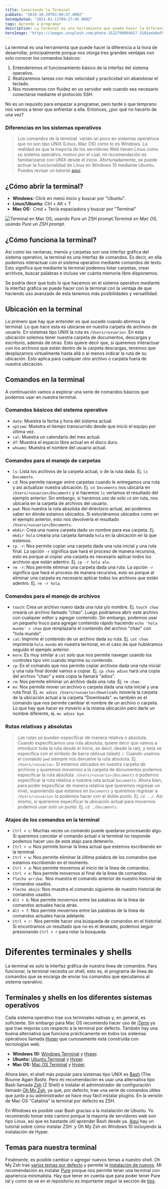 ```yaml
---
title: Conociendo la Terminal
pubDate: "2019-10-29T03:09:57.000Z"
dateUpdated: "2021-01-11T09:27:45.000Z"
tags: Aprende a programar
description: La terminal es una herramienta que puede hacer la diferencia a la hora de desarrollar, principalmente porque nos otorga tres grandes ventajas con solo conocer los comandos básicos.
heroImage: "https://images.unsplash.com/photo-1522799064017-3101eeb9af80?q=80&fm=jpg&crop=entropy&cs=tinysrgb&w=1080&fit=max"
---
```


La terminal es una herramienta que puede hacer la diferencia a la hora de desarrollar, principalmente porque nos otorga tres grandes ventajas con solo conocer los comandos básicos:

1. Entenderemos el funcionamiento básico de la interfaz del sistema operativo.
2. Realizaremos tareas con más velocidad y practicidad sin abandonar el teclado.
3. Nos moveremos con fluidez en un servidor web cuando sea necesario conectarse mediante el protocolo SSH.

No es un requisito para empezar a programar, pero tarde o que temprano nos vamos a tener que enfrentar a ella. Entonces, ¿por qué no hacerlo de una vez?

### Diferencias en los sistemas operativos
> Los comandos de la terminal  varían un poco en sistemas operativos que no son tipo UNIX (Linux, Mac OS) como lo es Windows. La realidad es que la mayoría de los servidores Web tienen Linux como su sistema operativo, motivo por el cual, mi recomendación es familiarizarse con UNIX desde el inicio. Afortunadamente, se puede activar la funcionalidad de Linux en Windows 10 mediante Ubuntu. Puedes revisar un tutorial [aquí](https://discourse.ubuntu.com/t/instalacion-de-ubuntu-en-windows-10).

## ¿Cómo abrir la terminal?
- **Windows:** Click en menú inicio y buscar por "Ubuntu".
- **Linux/Ubuntu:** Ctrl + Alt + T
- **Mac OS:**  Cmd + Tecla espaciadora y buscar por "Terminal"

![Terminal en Mac OS, usando Pure un ZSH prompt.](/images/terminal-en-mac-os.png)*Terminal en Mac OS, usando Pure un ZSH prompt.*

## ¿Cómo funciona la terminal?
Así como las ventanas, menús y carpetas son una interfaz gráfica del sistema operativo, la terminal es una interfaz de comandos. Es decir, en ella podemos interactuar con el sistema operativo mediante comandos de texto. Esto significa que mediante la terminal podemos listar carpetas, crear archivos, buscar palabras e incluso ver cuánta memoria libre disponemos.

Se podría decir que todo lo que hacemos en el sistema operativo mediante la interfaz gráfica se puede hacer con la terminal con la ventaja de que haciendo uso avanzado de esta tenemos más posibilidades y versatilidad.

## Ubicación en la terminal
Lo primero que hay que entender es qué sucede cuando abrimos la terminal. Lo que hace esta es ubicarse en nuestra carpeta de archivos de usuario. En sistemas tipo UNIX la ruta es `/Users/<usuario>`. En esta ubicación solemos tener nuestra carpeta de documentos, descargas y escritorio, además de otras. Esto quiere decir que, si queremos interactuar con los archivos que están dentro de la carpeta descargas, tenemos que desplazarnos virtualmente hasta allá o al menos indicar la ruta de su ubicación. Esto aplica para cualquier otro archivo o carpeta fuera de nuestra ubicación.

## Comandos en la terminal
A continuación vamos a explorar una serie de comandos básicos que podemos usar en nuestra terminal.

### Comandos básicos del sistema operativo
- `date`: Muestra la fecha y hora del sistema actual.
- `uptime`: Muestra el tiempo transcurrido desde que inició el equipo por última vez.
- `cal`: Muestra un calendario del mes actual.
- `df`: Muestra el espacio libre actual en el disco duro.
- `whoami`: Muestra el nombre del usuario actual.

### Comandos para el manejo de carpetas
- `ls`: Lista los archivos de la carpeta actual, o de la ruta dada. Ej. `ls Documents`.
- `cd`: Nos permite navegar entre carpetas cuando le entregamos una ruta y así actualizar nuestra ubicación. Ej. `cd Documents` nos ubicaría en `/Users/<usuario>/Documents` y si hacemos `ls` veríamos el resultado del ejemplo anterior. Sin embargo, si hacemos uso de solo `cd` sin ruta, nos ubicaría en la carpeta de archivos del usuario.
- `pwd`: Nos nuestra la ruta absoluta del directorio actual, así podemos saber en dónde estamos ubicados. Si estuviéramos ubicados como en el ejemplo anterior, esto nos devolvería el resultado `/Users/<usuario>/Documents`.
- `mkdir`: Crea una nueva carpeta dado un nombre para esa carpeta. Ej. `mkdir hola` crearía una carpeta llamada `hola` en la ubicación en la que estemos.
- `cp -r`: Nos permite copiar una carpeta dada una ruta inicial y una ruta final. La opción `-r` significa que hará el proceso de manera recursiva, esto es porque al copiar una carpeta es necesario aplicar todos los archivos que están adentro. Ej. `cp -r hola alo`.
- `rm -r`: Nos permite eliminar una carpeta dada una ruta. La opción `-r` significa que hará el proceso de manera recursiva, esto es porque al eliminar una carpeta es necesario aplicar todos los archivos que están adentro. Ej. `rm -r hola`.

### Comandos para el manejo de archivos
- `touch`: Crea un archivo nuevo dada una ruta y/o nombre. Ej. `touch chao` crearía un archivo llamado "chao". Luego podríamos abrir este archivo con cualquier editor y agregar contenido. Sin embargo, podemos usar un pequeño truco para agregar contenido rápido haciendo `echo 'hola mundo' > chao` que remplazaría el contenido del archivo "chao" con "hola mundo".
- `cat`: Imprime el contenido de un archivo dada su ruta. Ej. `cat chao` imprimiría `hola mundo` en nuestra terminal, en el caso de que hubiéramos seguido el ejemplo anterior.
- `more`: Es muy similar a `cat` solo que nos permite navegar usando los controles tipo vim cuando imprime su contenido.
- `cp`: Es el comando que nos permite copiar archivos dada una ruta inicial y una ruta final donde vamos a copiar. Ej. `cp chao adios` hará una copia del archivo "chao" y esta copia la llamará "adios".
- `rm`: Nos permite eliminar un archivo dada una ruta. Ej. `rm chao`.
- `mv`: Nos permite mover un archivo o carpeta dada una ruta inicial y una ruta final. Ej. `mv adios /Users/<usuario>/Downloads` movería la carpeta de la ubicación actual a la carpeta "Downloads". `mv` también es el comando que nos permite cambiar el nombre de un archivo o carpeta. Lo que hay que hacer es moverlo a la misma ubicación pero darle un nombre diferente, ej. `mv adios bye`.

### Rutas relativas y absolutas
> Las rutas se pueden especificar de manera relativa o absoluta. Cuando especificamos una ruta absoluta, quiere decir que vamos a introducir toda la ruta desde el inicio, es decir, desde la raíz, y esta se especifica con el símbolo de barra oblicua (slash) `/`. Cuando usamos el comando `pwd` siempre nos devuelve la ruta absoluta. Ej. `/Users/<usuario>`. Si estamos ubicados en nuestra carpeta de archivos y queremos movernos a la carpeta de documentos podemos especificar la ruta absoluta  `/Users/<usuario>/Documents` o podemos especificar la ruta relativa a nuestra ruta actual `Documents`. Ahora bien, para poder especificar de manera relativa que queremos regresar un nivel, suponiendo que estamos en `Documents` y queremos regresar a `/Users/<usuario>` lo podemos hacer con el doble punto. Ej. `cd ../`. Así mismo, si queremos especificar la ubicación actual para movernos podemos usar solo un punto. Ej. `cd ./Documents`.

### Atajos de los comandos en la terminal
- `Ctrl + c`: Muchas veces un comando puede quedarse procesando algo. Si queremos cancelar el comando actual o la terminal no responde podemos hacer uso de este atajo para detenerlo.
- `Ctrl + u`: Nos permite borrar la línea actual que estemos escribiendo en la terminal.
- `Ctrl + w`: Nos permite eliminar la última palabra de los comandos que estamos escribiendo en el momento.
- `Ctrl + a`: Nos permite movernos al inicio de la línea de comandos.
- `Ctrl + e`: Nos permite movernos al final de la línea de comandos.
- `Flecha arriba`:  Nos muestra el comando anterior de nuestro historial de comandos usados.
- `Flecha abajo`: Nos muestra el comando siguiente de nuestro historial de comandos usados.
- `Alt + b`: Nos permite movernos entre las palabras de la línea de comandos actuales hacia atrás.
- `Alt + f`: Nos permite movernos entre las palabras de la línea de comandos actuales hacia adelante.
- `Ctrl + r`:  Nos permite hacer una búsqueda de comandos en el historial. Si encontramos un resultado que no es el deseado, podemos seguir presionando `Ctrl + r` para rotar la búsqueda.

# Diferentes terminales y shells
La terminal es solo la interfaz gráfica de nuestra línea de comandos. Para funcionar, la terminal necesita un shell, esto es, el programa de línea de comandos que se encarga de enviar los comandos que ejecutamos al sistema operativo.

## Terminales y shells en los diferentes sistemas operativos
Cada sistema operativo trae sus terminales nativas y, en general, es suficiente. Sin embargo para Mac OS recomiendo hacer uso de [iTerm](https://www.iterm2.com) ya que trae mejoras con respecto a la terminal por defecto. También hay una buena alternativa que funciona prácticamente en todos los sistemas operativos llamada [Hyper](https://hyper.is/) que curiosamente está construida con tecnologías web.

- **Windows 10:** [Windows Terminal](https://github.com/microsoft/terminal) y [Hyper](https://hyper.is/#installation).
- **Ubuntu:** [Ubuntu Terminal](https://ubuntu.com/tutorials/command-line-for-beginners#3-opening-a-terminal) y [Hyper](https://hyper.is/#installation).
- **Mac OS:** [Mac OS Terminal](https://support.apple.com/guide/terminal/welcome/mac) y [Hyper](https://hyper.is/#installation).

Ahora bien, el shell más popular para sistemas tipo UNIX es [Bash](https://www.gnu.org/software/bash/) (The Bourne Again Bash). Pero mi recomendación es usar una alternativa tipo Bash llamada [Zsh](http://zsh.sourceforge.net) (Z Shell) e instalar el administrador de configuración llamado [Oh My Zsh](https://ohmyz.sh/), ya que, por defecto, trae una serie de comandos útiles que junto a su administrador se hace muy fácil instalar plugins. En la versión de Mac OS "Catalina" la terminal por defecto es ZSH.

En Windows es posible usar Bash gracias a la instalación de Ubuntu. Yo recomiendo tomar este camino porque la mayoría de servidores web son tipo Linux, así que es bastante útil aprender Bash desde ya. [Aquí](https://platzi.com/blog/como-instalar-zsh-en-windows/) hay un tutorial sobre cómo instalar ZSH  y Oh My Zsh en Windows 10 incluyendo la instalación de Hyper.

## Temas para nuestra terminal
Finalmente, es posible cambiar o agregar nuevos temas a nuestro shell. Oh My Zsh trae [varios temas por defecto](https://github.com/robbyrussell/oh-my-zsh/wiki/Themes) y permite la [instalación de nuevos](https://github.com/robbyrussell/oh-my-zsh/wiki/External-themes). Mi recomendación es instalar [Pure](https://github.com/sindresorhus/pure) porque nos permite tener una terminal con apariencia minimalista. Hay que tener en cuenta que para poder tener Pure tal y como se ve en el repositorio es importante seguir la sección de [tips](https://github.com/sindresorhus/pure#tips).